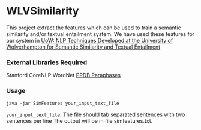 WLVSimilarity
=============

This project extract the features which can be used to train a semantic similarity and/or textual entailment system.
We have used these features for our system in [UoW: NLP Techniques Developed at the University of Wolverhampton for Semantic Similarity and Textual Entailment](http://alt.qcri.org/semeval2014/cdrom/pdf/SemEval139.pdf)

### External Libraries Required
Stanford CoreNLP
WordNet
[PPDB Paraphases](http://paraphrase.org/#/download)

### Usage
`java -jar SimFeatures your_input_text_file`

`your_input_text_file`: The file should tab separated sentences with two sentences per line
The output will be in file simfeatures.txt.
  
